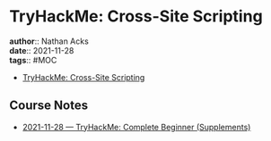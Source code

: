 # TryHackMe: Cross-Site Scripting

**author**:: Nathan Acks  
**date**:: 2021-11-28  
**tags**:: #MOC

* [TryHackMe: Cross-Site Scripting](https://tryhackme.com/room/xss)

## Course Notes

* [2021-11-28 — TryHackMe: Complete Beginner (Supplements)](../log/2021-11-28-tryhackme-complete-beginner-supplements.md)

